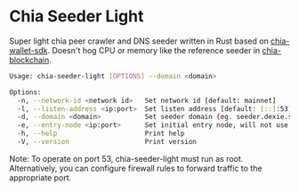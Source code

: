 # Chia Seeder Light

Super light chia peer crawler and DNS seeder written in Rust based on [chia-wallet-sdk](https://github.com/xch-dev/chia-wallet-sdk). Doesn't hog CPU or memory like the reference seeder in [chia-blockchain](https://github.com/Chia-Network/chia-blockchain).

```bash
Usage: chia-seeder-light [OPTIONS] --domain <domain>

Options:
  -n, --network-id <network id>   Set network id [default: mainnet]
  -l, --listen-address <ip:port>  Set listen address [default: [::]:53]
  -d, --domain <domain>           Set seeder domain (eg. seeder.dexie.space.), Important: must end with a dot
  -e, --entry-node <ip:port>      Set initial entry node, will not use DNS to find peers (eg. 203.0.113.23:8444)
  -h, --help                      Print help
  -V, --version                   Print version
```

Note: To operate on port 53, chia-seeder-light must run as root. Alternatively, you can configure firewall rules to forward traffic to the appropriate port.
